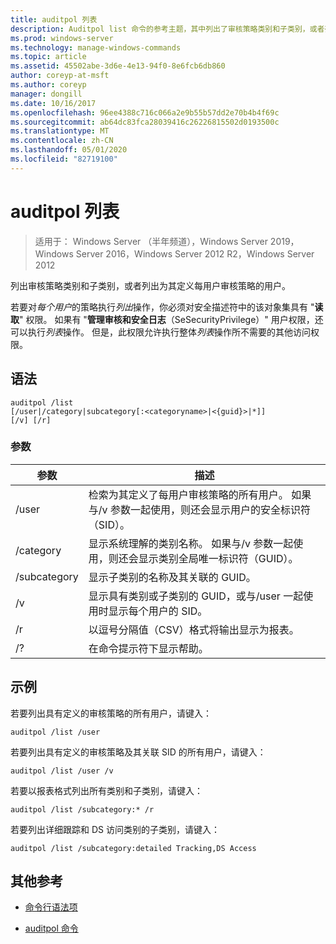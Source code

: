 ```yaml
---
title: auditpol 列表
description: Auditpol list 命令的参考主题，其中列出了审核策略类别和子类别，或者列出了为其定义了每用户审核策略的用户。
ms.prod: windows-server
ms.technology: manage-windows-commands
ms.topic: article
ms.assetid: 45502abe-3d6e-4e13-94f0-8e6fcb6db860
author: coreyp-at-msft
ms.author: coreyp
manager: dongill
ms.date: 10/16/2017
ms.openlocfilehash: 96ee4388c716c066a2e9b55b57dd2e70b4b4f69c
ms.sourcegitcommit: ab64dc83fca28039416c26226815502d0193500c
ms.translationtype: MT
ms.contentlocale: zh-CN
ms.lasthandoff: 05/01/2020
ms.locfileid: "82719100"
---
```

# <a name="auditpol-list"></a>auditpol 列表

> 适用于： Windows Server （半年频道），Windows Server 2019，Windows Server 2016，Windows Server 2012 R2，Windows Server 2012

列出审核策略类别和子类别，或者列出为其定义每用户审核策略的用户。

若要对*每个用户*的策略执行*列出*操作，你必须对安全描述符中的该对象集具有 "**读取**" 权限。 如果有 "**管理审核和安全日志**（SeSecurityPrivilege）" 用户权限，还可以执行*列表*操作。 但是，此权限允许执行整体*列表*操作所不需要的其他访问权限。

## <a name="syntax"></a>语法

```
auditpol /list
[/user|/category|subcategory[:<categoryname>|<{guid}>|*]]
[/v] [/r]
```

### <a name="parameters"></a>参数

| 参数 | 描述 |
| ------- | -------- |
| /user | 检索为其定义了每用户审核策略的所有用户。 如果与/v 参数一起使用，则还会显示用户的安全标识符（SID）。 |
| /category | 显示系统理解的类别名称。 如果与/v 参数一起使用，则还会显示类别全局唯一标识符（GUID）。 |
| /subcategory | 显示子类别的名称及其关联的 GUID。 |
| /v | 显示具有类别或子类别的 GUID，或与/user 一起使用时显示每个用户的 SID。 |
| /r | 以逗号分隔值（CSV）格式将输出显示为报表。 |
| /? | 在命令提示符下显示帮助。 |

## <a name="examples"></a>示例

若要列出具有定义的审核策略的所有用户，请键入：

```
auditpol /list /user
```

若要列出具有定义的审核策略及其关联 SID 的所有用户，请键入：

```
auditpol /list /user /v
```

若要以报表格式列出所有类别和子类别，请键入：

```
auditpol /list /subcategory:* /r
```

若要列出详细跟踪和 DS 访问类别的子类别，请键入：

```
auditpol /list /subcategory:detailed Tracking,DS Access
```

## <a name="additional-references"></a>其他参考

- [命令行语法项](command-line-syntax-key.md)

- [auditpol 命令](auditpol.md)
